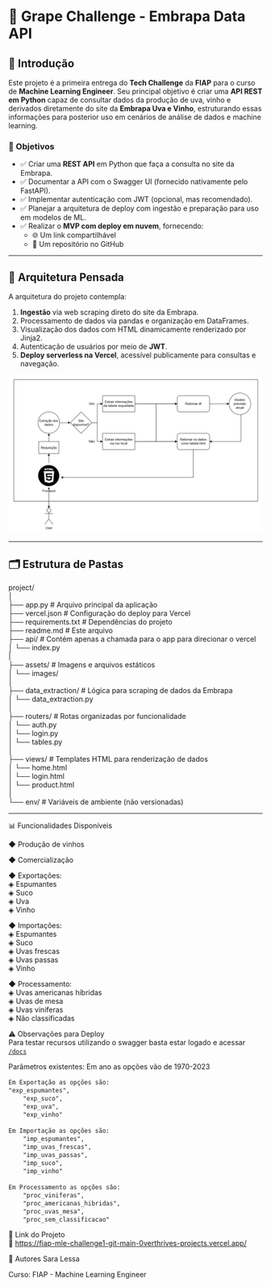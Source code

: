 # 🍇 Grape Challenge - Embrapa Data API

## 📘 Introdução

Este projeto é a primeira entrega do **Tech Challenge** da **FIAP** para o curso de **Machine Learning Engineer**. Seu principal objetivo é criar uma **API REST em Python** capaz de consultar dados da produção de uva, vinho e derivados diretamente do site da **Embrapa Uva e Vinho**, estruturando essas informações para posterior uso em cenários de análise de dados e machine learning.

### 🎯 Objetivos

- ✅ Criar uma **REST API** em Python que faça a consulta no site da Embrapa.
- ✅ Documentar a API com o Swagger UI (fornecido nativamente pelo FastAPI).
- ✅ Implementar autenticação com JWT (opcional, mas recomendado).
- ✅ Planejar a arquitetura de deploy com ingestão e preparação para uso em modelos de ML.
- ✅ Realizar o **MVP com deploy em nuvem**, fornecendo:
  - 🌐 Um link compartilhável
  - 📁 Um repositório no GitHub

---

## 🧠 Arquitetura Pensada

A arquitetura do projeto contempla:

1. **Ingestão** via web scraping direto do site da Embrapa.
2. Processamento de dados via pandas e organização em DataFrames.
3. Visualização dos dados com HTML dinamicamente renderizado por Jinja2.
4. Autenticação de usuários por meio de **JWT**.
5. **Deploy serverless na Vercel**, acessível publicamente para consultas e navegação.

![Arquitetura do Projeto](assets/images/image.png)

---

## 🗂️ Estrutura de Pastas

project/  
│  
├── app.py # Arquivo principal da aplicação  
├── vercel.json # Configuração do deploy para Vercel  
├── requirements.txt # Dependências do projeto  
├── readme.md # Este arquivo  
├── api/ # Contém apenas a chamada para o app para direcionar o vercel  
│ └── index.py  
|  
├── assets/ # Imagens e arquivos estáticos  
│ └── images/  
│  
├── data_extraction/ # Lógica para scraping de dados da Embrapa  
│ └── data_extraction.py  
│  
├── routers/ # Rotas organizadas por funcionalidade  
│ └── auth.py  
│ └── login.py  
│ └── tables.py  
│  
├── views/ # Templates HTML para renderização de dados  
│ └── home.html  
│ └── login.html  
│ └── product.html  
│  
└── env/ # Variáveis de ambiente (não versionadas)  

---

📊 Funcionalidades Disponíveis  

◆ Produção de vinhos  

◆ Comercialização  

◆ Exportações:  
    ◈ Espumantes  
    ◈ Suco  
    ◈ Uva  
    ◈ Vinho  

◆ Importações:  
    ◈ Espumantes  
    ◈ Suco  
    ◈ Uvas frescas  
    ◈ Uvas passas  
    ◈ Vinho  

◆ Processamento:  
    ◈ Uvas americanas híbridas  
    ◈ Uvas de mesa  
    ◈ Uvas viníferas  
    ◈ Não classificadas  

⚠️ Observações para Deploy  
Para testar recursos utilizando o swagger basta estar logado e acessar [`/docs`](https://fiap-mle-challenge1-git-main-0verthrives-projects.vercel.app/docs)

Parâmetros existentes:
    Em ano as opções vão de 1970-2023
    
    Em Exportação as opções são:
    "exp_espumantes",
        "exp_suco",
        "exp_uva",
        "exp_vinho"
    
    Em Importação as opções são:
        "imp_espumantes",
        "imp_uvas_frescas",
        "imp_uvas_passas",
        "imp_suco",
        "imp_vinho"
    
    Em Processamento as opções sâo:
        "proc_viniferas",
        "proc_americanas_hibridas",
        "proc_uvas_mesa",
        "proc_sem_classificacao"


📎 Link do Projeto  
🔗 https://fiap-mle-challenge1-git-main-0verthrives-projects.vercel.app/  

👥 Autores
Sara Lessa

Curso: FIAP - Machine Learning Engineer